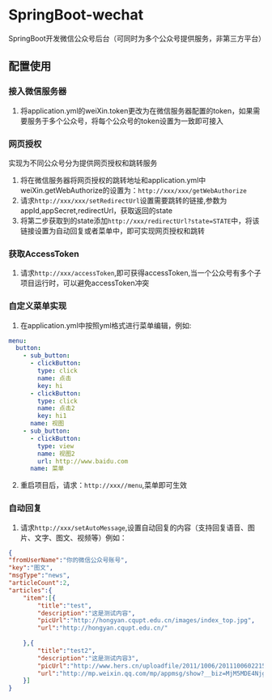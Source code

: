# SpringBoot-wechat
SpringBoot开发微信公众号后台（可同时为多个公众号提供服务，非第三方平台）

## 配置使用

### 接入微信服务器
1. 将application.yml的weiXin.token更改为在微信服务器配置的token，如果需要服务于多个公众号，将每个公众号的token设置为一致即可接入

### 网页授权
实现为不同公众号分为提供网页授权和跳转服务
1. 将在微信服务器将网页授权的跳转地址和application.yml中weiXin.getWebAuthorize的设置为：`http://xxx/xxx/getWebAuthorize`
2. 请求`http://xxx/xxx/setRedirectUrl`设置需要跳转的链接,参数为appId,appSecret,redirectUrl，获取返回的state
3. 将第二步获取到的state添加`http://xxx/redirectUrl?state=STATE`中，将该链接设置为自动回复或者菜单中，即可实现网页授权和跳转

### 获取AccessToken
1. 请求`http://xxx/accessToken`,即可获得accessToken,当一个公众号有多个子项目运行时，可以避免accessToken冲突

### 自定义菜单实现

1. 在application.yml中按照yml格式进行菜单编辑，例如:
```yml
menu:
  button:
    - sub_button:
      - clickButton:
        type: click
        name: 点击
        key: hi
      - clickButton:
        type: click
        name: 点击2
        key: hi1
      name: 视图
    - sub_button:
      - clickButton:
        type: view
        name: 视图2
        url: http://www.baidu.com
      name: 菜单
```
2. 重启项目后，请求：`http://xxx//menu`,菜单即可生效

### 自动回复
1. 请求`http://xxx/setAutoMessage`,设置自动回复的内容（支持回复语音、图片、文字、图文、视频等）例如：
```json
{
"fromUserName":"你的微信公众号账号",
"key":"图文",
"msgType":"news",
"articleCount":2,
"articles":{
	"item":[{
		"title":"test",
		"description":"这是测试内容",
		"picUrl":"http://hongyan.cqupt.edu.cn/images/index_top.jpg",
		"url":"http://hongyan.cqupt.edu.cn/"
		
	},{
		"title":"test2",
		"description":"这是测试内容3",
		"picUrl":"http://www.hers.cn/uploadfile/2011/1006/20111006022157183.jpg",
		"url":"http://mp.weixin.qq.com/mp/appmsg/show?__biz=MjM5MDE4Njg2MQ==&appmsgid=10000072&itemidx=1&sign=bea6deb75836dbe1249dcf394e8f3c21#wechat_redirect"
	}]
}
```

